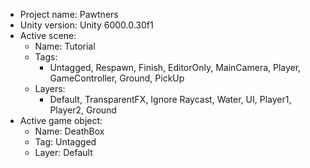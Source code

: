<!-- UNITY CODE ASSIST INSTRUCTIONS START -->
- Project name: Pawtners
- Unity version: Unity 6000.0.30f1
- Active scene:
  - Name: Tutorial
  - Tags:
    - Untagged, Respawn, Finish, EditorOnly, MainCamera, Player, GameController, Ground, PickUp
  - Layers:
    - Default, TransparentFX, Ignore Raycast, Water, UI, Player1, Player2, Ground
- Active game object:
  - Name: DeathBox
  - Tag: Untagged
  - Layer: Default
<!-- UNITY CODE ASSIST INSTRUCTIONS END -->